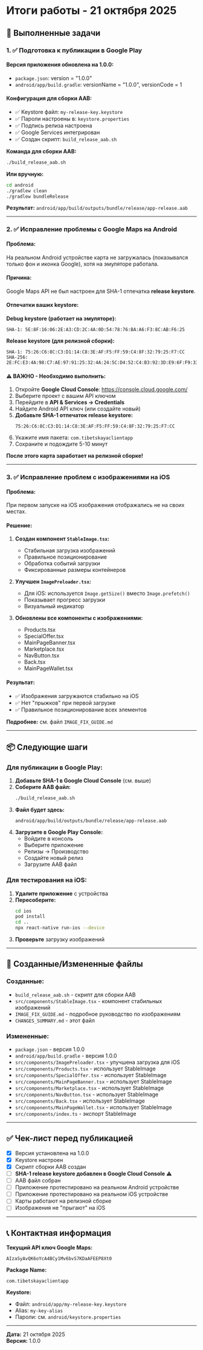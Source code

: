 # Итоги работы - 21 октября 2025

## 🎯 Выполненные задачи

### 1. ✅ Подготовка к публикации в Google Play

#### Версия приложения обновлена на 1.0.0:
- `package.json`: version = "1.0.0"
- `android/app/build.gradle`: versionName = "1.0.0", versionCode = 1

#### Конфигурация для сборки AAB:
- ✅ Keystore файл: `my-release-key.keystore`
- ✅ Пароли настроены в: `keystore.properties`
- ✅ Подпись релиза настроена
- ✅ Google Services интегрирован
- ✅ Создан скрипт: `build_release_aab.sh`

**Команда для сборки AAB:**
```bash
./build_release_aab.sh
```

**Или вручную:**
```bash
cd android
./gradlew clean
./gradlew bundleRelease
```

**Результат:** `android/app/build/outputs/bundle/release/app-release.aab`

---

### 2. ✅ Исправление проблемы с Google Maps на Android

#### Проблема:
На реальном Android устройстве карта не загружалась (показывался только фон и иконка Google), хотя на эмуляторе работала.

#### Причина:
Google Maps API не был настроен для SHA-1 отпечатка **release keystore**.

#### Отпечатки ваших keystore:

**Debug keystore (работает на эмуляторе):**
```
SHA-1: 5E:8F:16:06:2E:A3:CD:2C:4A:0D:54:78:76:BA:A6:F3:8C:AB:F6:25
```

**Release keystore (для релизной сборки):**
```
SHA-1: 75:26:C6:8C:C3:D1:14:C8:3E:AF:F5:FF:59:C4:8F:32:79:25:F7:CC
SHA-256: 2E:FC:E3:4A:98:C7:AE:97:91:25:32:4A:24:5C:D4:52:C4:B3:92:3D:E9:6F:F9:33:64:A0:E9:CE:B1:80:02:33
```

#### ⚠️ ВАЖНО - Необходимо выполнить:

1. Откройте **Google Cloud Console**: https://console.cloud.google.com/
2. Выберите проект с вашим API ключом
3. Перейдите в **API & Services → Credentials**
4. Найдите Android API ключ (или создайте новый)
5. **Добавьте SHA-1 отпечаток release keystore:**
   ```
   75:26:C6:8C:C3:D1:14:C8:3E:AF:F5:FF:59:C4:8F:32:79:25:F7:CC
   ```
6. Укажите имя пакета: `com.tibetskayaclientapp`
7. Сохраните и подождите 5-10 минут

**После этого карта заработает на релизной сборке!**

---

### 3. ✅ Исправление проблем с изображениями на iOS

#### Проблема:
При первом запуске на iOS изображения отображались не на своих местах.

#### Решение:

1. **Создан компонент `StableImage.tsx`:**
   - Стабильная загрузка изображений
   - Правильное позиционирование
   - Обработка событий загрузки
   - Фиксированные размеры контейнеров

2. **Улучшен `ImagePreloader.tsx`:**
   - Для iOS: используется `Image.getSize()` вместо `Image.prefetch()`
   - Показывает прогресс загрузки
   - Визуальный индикатор

3. **Обновлены все компоненты с изображениями:**
   - Products.tsx
   - SpecialOffer.tsx
   - MainPageBanner.tsx
   - Marketplace.tsx
   - NavButton.tsx
   - Back.tsx
   - MainPageWallet.tsx

#### Результат:
- ✅ Изображения загружаются стабильно на iOS
- ✅ Нет "прыжков" при первой загрузке
- ✅ Правильное позиционирование всех элементов

**Подробнее:** см. файл `IMAGE_FIX_GUIDE.md`

---

## 📦 Следующие шаги

### Для публикации в Google Play:

1. **Добавьте SHA-1 в Google Cloud Console** (см. выше)
2. **Соберите AAB файл:**
   ```bash
   ./build_release_aab.sh
   ```
3. **Файл будет здесь:**
   ```
   android/app/build/outputs/bundle/release/app-release.aab
   ```
4. **Загрузите в Google Play Console:**
   - Войдите в консоль
   - Выберите приложение
   - Релизы → Производство
   - Создайте новый релиз
   - Загрузите AAB файл

### Для тестирования на iOS:

1. **Удалите приложение** с устройства
2. **Пересоберите:**
   ```bash
   cd ios
   pod install
   cd ..
   npx react-native run-ios --device
   ```
3. **Проверьте** загрузку изображений

---

## 📂 Созданные/Измененные файлы

### Созданные:
- `build_release_aab.sh` - скрипт для сборки AAB
- `src/components/StableImage.tsx` - компонент стабильных изображений
- `IMAGE_FIX_GUIDE.md` - подробное руководство по изображениям
- `CHANGES_SUMMARY.md` - этот файл

### Измененные:
- `package.json` - версия 1.0.0
- `android/app/build.gradle` - версия 1.0.0
- `src/components/ImagePreloader.tsx` - улучшена загрузка для iOS
- `src/components/Products.tsx` - использует StableImage
- `src/components/SpecialOffer.tsx` - использует StableImage
- `src/components/MainPageBanner.tsx` - использует StableImage
- `src/components/Marketplace.tsx` - использует StableImage
- `src/components/NavButton.tsx` - использует StableImage
- `src/components/Back.tsx` - использует StableImage
- `src/components/MainPageWallet.tsx` - использует StableImage
- `src/components/index.ts` - экспорт StableImage

---

## ✅ Чек-лист перед публикацией

- [x] Версия установлена на 1.0.0
- [x] Keystore настроен
- [x] Скрипт сборки AAB создан
- [ ] **SHA-1 release keystore добавлен в Google Cloud Console** ⚠️
- [ ] AAB файл собран
- [ ] Приложение протестировано на реальном Android устройстве
- [ ] Приложение протестировано на реальном iOS устройстве
- [ ] Карты работают на релизной сборке
- [ ] Изображения не "прыгают" на iOS

---

## 📞 Контактная информация

**Текущий API ключ Google Maps:**
```
AIzaSyAvQK6oYcA4BCy1Mv6bvS7KDaAFEEP8Xt0
```

**Package Name:**
```
com.tibetskayaclientapp
```

**Keystore:**
- Файл: `android/app/my-release-key.keystore`
- Alias: `my-key-alias`
- Пароли: см. `android/keystore.properties`

---

**Дата:** 21 октября 2025  
**Версия:** 1.0.0

